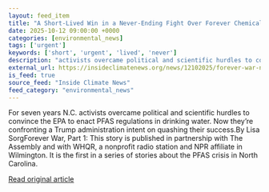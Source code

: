 ```yaml
---
layout: feed_item
title: "A Short-Lived Win in a Never-Ending Fight Over Forever Chemicals"
date: 2025-10-12 09:00:00 +0000
categories: [environmental_news]
tags: ['urgent']
keywords: ['short', 'urgent', 'lived', 'never']
description: "activists overcame political and scientific hurdles to convince the EPA to enact PFAS regulations in drinking water"
external_url: https://insideclimatenews.org/news/12102025/forever-war-nc-activists-fight-chemours-pfas-water-pollution/
is_feed: true
source_feed: "Inside Climate News"
feed_category: "environmental_news"
---
```


For seven years N.C. activists overcame political and scientific hurdles to convince the EPA to enact PFAS regulations in drinking water. Now they’re confronting a Trump administration intent on quashing their success.By Lisa SorgForever War, Part 1: This story is published in partnership with The Assembly and with WHQR, a nonprofit radio station and NPR affiliate in Wilmington. It is the first in a series of stories about the PFAS crisis in North Carolina.&nbsp;

[Read original article](https://insideclimatenews.org/news/12102025/forever-war-nc-activists-fight-chemours-pfas-water-pollution/)
